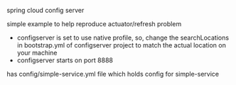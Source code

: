 spring cloud config server

simple example to help reproduce actuator/refresh problem

* configserver is set to use native profile, so, change the searchLocations in bootstrap.yml of configserver project
to match the actual location on your machine 
* configserver starts on port 8888

has config/simple-service.yml file which holds config for simple-service